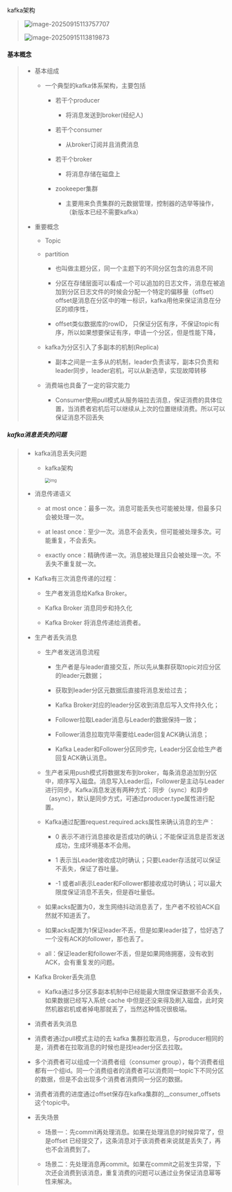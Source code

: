 kafka架构

> ![image-20250915113757707](https://leslieyedoc.oss-cn-shanghai.aliyuncs.com/img/20250915-113809-image-20250915113757707.png)
>
> ![image-20250915113819873](https://leslieyedoc.oss-cn-shanghai.aliyuncs.com/img/20250915-113823-image-20250915113819873.png)

#### 基本概念

> - 基本组成
>
>   - 一个典型的kafka体系架构，主要包括
>
>     - 若干个producer
>       - 将消息发送到broker(经纪人)
>
>     - 若干个consumer
>       - 从broker订阅并且消费消息
>
>     - 若干个broker
>       - 将消息存储在磁盘上
>
>     - zookeeper集群
>       - 主要用来负责集群的元数据管理，控制器的选举等操作，（新版本已经不需要kafka）
>
> - 重要概念
>
>   - Topic
>
>   - partition
>
>     - 也叫做主题分区，同一个主题下的不同分区包含的消息不同
>
>     - 分区在存储层面可以看成一个可以追加的日志文件，消息在被追加到分区日志文件的时候会分配一个特定的偏移量（offset）offset是消息在分区中的唯一标识，kafka用他来保证消息在分区的顺序性，
>     - offset类似数据库的rowID， 只保证分区有序，不保证topic有序，所以如果想要保证有序，申请一个分区，但是性能下降，
>
>   - kafka为分区引入了多副本的机制(Replica) 
>     - 副本之间是一主多从的机制，leader负责读写，副本只负责和leader同步，leader宕机，可以从新选举，实现故障转移
>
>   - 消费端也具备了一定的容灾能力
>     - Consumer使用pull模式从服务端拉去消息，保证消费的具体位置，当消费者宕机后可以继续从上次的位置继续消费。所以可以保证消息不回丢失

##### kafka消息丢失的问题

> - kafka消息丢失问题
>
>   - kafka架构
>
>     <img src="https://leslieyedoc.oss-cn-shanghai.aliyuncs.com/img/20250915-113657-8209378_e070813e-f264-4d74-f73c-500096e67ae8.png" alt="img" style="zoom:67%;" />
>
> - 消息传递语义
>
>   - at most once：最多一次。消息可能丢失也可能被处理，但最多只会被处理一次。
>
>   - at least once：至少一次。消息不会丢失，但可能被处理多次。可能重复，不会丢失。
>
>   - exactly once：精确传递一次。消息被处理且只会被处理一次。不丢失不重复就一次。
>
> - Kafka有三次消息传递的过程：
>
>   - 生产者发消息给Kafka Broker。
>
>   - Kafka Broker 消息同步和持久化
>
>   - Kafka Broker 将消息传递给消费者。
>
> - 生产者丢失消息
>
>   - 生产者发送消息流程
>
>     - 生产者是与leader直接交互，所以先从集群获取topic对应分区的leader元数据；
>
>     - 获取到leader分区元数据后直接将消息发给过去；
>
>     - Kafka Broker对应的leader分区收到消息后写入文件持久化；
>
>     - Follower拉取Leader消息与Leader的数据保持一致；
>
>     - Follower消息拉取完毕需要给Leader回复ACK确认消息；
>
>     - Kafka Leader和Follower分区同步完，Leader分区会给生产者回复ACK确认消息。
>
>   - 生产者采用push模式将数据发布到broker，每条消息追加到分区中，顺序写入磁盘。消息写入Leader后，Follower是主动与Leader进行同步。Kafka消息发送有两种方式：同步（sync）和异步（async），默认是同步方式，可通过producer.type属性进行配置。
>
>   - Kafka通过配置request.required.acks属性来确认消息的生产：
>
>     - 0 表示不进行消息接收是否成功的确认；不能保证消息是否发送成功，生成环境基本不会用。
>
>     - 1 表示当Leader接收成功时确认；只要Leader存活就可以保证不丢失，保证了吞吐量。
>
>     - -1 或者all表示Leader和Follower都接收成功时确认；可以最大限度保证消息不丢失，但是吞吐量低。
>
>   - 如果acks配置为0，发生网络抖动消息丢了，生产者不校验ACK自然就不知道丢了。
>
>   - 如果acks配置为1保证leader不丢，但是如果leader挂了，恰好选了一个没有ACK的follower，那也丢了。
>
>   - all：保证leader和follower不丢，但是如果网络拥塞，没有收到ACK，会有重复发的问题。
>
> - Kafka Broker丢失消息
>
>   - Kafka通过多分区多副本机制中已经能最大限度保证数据不会丢失，如果数据已经写入系统 cache 中但是还没来得及刷入磁盘，此时突然机器宕机或者掉电那就丢了，当然这种情况很极端。
>
> - 消费者丢失消息
>
> - 消费者通过pull模式主动的去 kafka 集群拉取消息，与producer相同的是，消费者在拉取消息的时候也是找leader分区去拉取。
>
> - 多个消费者可以组成一个消费者组（consumer group），每个消费者组都有一个组id。同一个消费组者的消费者可以消费同一topic下不同分区的数据，但是不会出现多个消费者消费同一分区的数据。
>
> - 消费者消费的进度通过offset保存在kafka集群的__consumer_offsets这个topic中。
>
> - 丢失场景
>
>   - 场景一：先commit再处理消息。如果在处理消息的时候异常了，但是offset 已经提交了，这条消息对于该消费者来说就是丢失了，再也不会消费到了。
>
>   - 场景二：先处理消息再commit。如果在commit之前发生异常，下次还会消费到该消息，重复消费的问题可以通过业务保证消息幂等性来解决。


